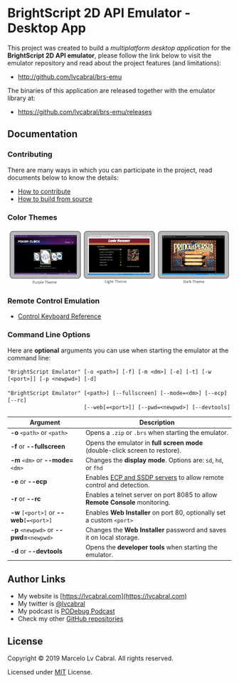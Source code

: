 # BrightScript 2D API Emulator - Desktop App

This project was created to build a _multiplatform desktop application_ for the **BrightScript 2D API emulator**, please follow the link below to visit the emulator repository and read about the project features (and limitations):
- http://github.com/lvcabral/brs-emu

The binaries of this application are released together with the emulator library at:
- https://github.com/lvcabral/brs-emu/releases



## Documentation

### Contributing

There are many ways in which you can participate in the project, read documents below to know the details:

* [How to contribute](docs/contributing.md)
* [How to build from source](docs/build-from-source.md)

### Color Themes
![Screen Themes](docs/images/screeshot-themes.png?raw=true)

### Remote Control Emulation

* [Control Keyboard Reference](docs/control-reference.md)

### Command Line Options

Here are **optional** arguments you can use when starting the emulator at the command line:

```
"BrightScript Emulator" [-o <path>] [-f] [-m <dm>] [-e] [-t] [-w [<port>]] [-p <newpwd>] [-d]

"BrightScript Emulator" [<path>] [--fullscreen] [--mode=<dm>] [--ecp] [--rc] 
                        [--web[=<port>]] [--pwd=<newpwd>] [--devtools]
```

|Argument                                |Description                                                                  |
|----------------------------------------|-----------------------------------------------------------------------------|
|**-o** `<path>` or `<path>`             | Opens  a `.zip` or `.brs` when starting the emulator.                       |
|**-f** or **--fullscreen**             | Opens the emulator in **full screen mode** (double-click screen to restore).|
|**-m** `<dm>` or **--mode=**`<dm>`     | Changes the **display mode**. Options are: `sd`, `hd`, or `fhd`              |
|**-e** or **--ecp**                     | Enables [ECP and SSDP servers](https://developer.roku.com/en-ca/docs/developer-program/debugging/external-control-api.md) to allow remote control and detection.|
|**-r** or **--rc**                 | Enables a telnet server on port 8085 to allow **Remote Console** monitoring.|
|**-w** `[<port>]` or **--web**`[=<port>]`   | Enables **Web Installer** on port 80, optionally set a custom `<port>`|
|**-p** `<newpwd>` or **--pwd=**`<newpwd>`| Changes the **Web Installer** password and saves it on local storage. |
|**-d** or **--devtools**                | Opens the **developer tools** when starting the emulator.              |

## Author Links
- My website is [https://lvcabral.com](https://lvcabral.com)
- My twitter is [@lvcabral](https://twitter.com/lvcabral)
- My podcast is [PODebug Podcast](http://podebug.com)
- Check my other [GitHub repositories ](https://github.com/lvcabral)

## License

Copyright © 2019 Marcelo Lv Cabral. All rights reserved.

Licensed under [MIT](LICENSE) License.
